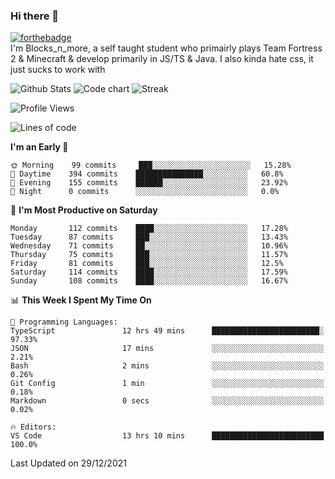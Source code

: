 ### Hi there 👋
[![forthebadge](https://forthebadge.com/images/badges/0-percent-optimized.svg)](https://forthebadge.com)<br>
I'm Blocks_n_more, a self taught student who primairly plays Team Fortress 2 & Minecraft & develop primarily in JS/TS & Java. I also kinda hate css, it just sucks to work with

![Github Stats](https://github-readme-stats.vercel.app/api?username=blocksnmore&show_icons=true&theme=dark)
![Code chart](https://github-readme-stats.vercel.app/api/top-langs/?username=blocksnmore&layout=compact&theme=dark)
![Streak](https://github-readme-streak-stats.herokuapp.com/?user=blocksnmore&theme=dark&hide_border=true)
<!--START_SECTION:waka-->
![Profile Views](http://img.shields.io/badge/Profile%20Views-0-blue)

![Lines of code](https://img.shields.io/badge/From%20Hello%20World%20I%27ve%20Written-2%20Million%20lines%20of%20code-blue)

**I'm an Early 🐤** 

```text
🌞 Morning    99 commits     ███░░░░░░░░░░░░░░░░░░░░░░   15.28% 
🌆 Daytime    394 commits    ███████████████░░░░░░░░░░   60.8% 
🌃 Evening    155 commits    ██████░░░░░░░░░░░░░░░░░░░   23.92% 
🌙 Night      0 commits      ░░░░░░░░░░░░░░░░░░░░░░░░░   0.0%

```
📅 **I'm Most Productive on Saturday** 

```text
Monday       112 commits    ████░░░░░░░░░░░░░░░░░░░░░   17.28% 
Tuesday      87 commits     ███░░░░░░░░░░░░░░░░░░░░░░   13.43% 
Wednesday    71 commits     ██░░░░░░░░░░░░░░░░░░░░░░░   10.96% 
Thursday     75 commits     ███░░░░░░░░░░░░░░░░░░░░░░   11.57% 
Friday       81 commits     ███░░░░░░░░░░░░░░░░░░░░░░   12.5% 
Saturday     114 commits    ████░░░░░░░░░░░░░░░░░░░░░   17.59% 
Sunday       108 commits    ████░░░░░░░░░░░░░░░░░░░░░   16.67%

```


📊 **This Week I Spent My Time On** 

```text
💬 Programming Languages: 
TypeScript               12 hrs 49 mins      ████████████████████████░   97.33% 
JSON                     17 mins             ░░░░░░░░░░░░░░░░░░░░░░░░░   2.21% 
Bash                     2 mins              ░░░░░░░░░░░░░░░░░░░░░░░░░   0.26% 
Git Config               1 min               ░░░░░░░░░░░░░░░░░░░░░░░░░   0.18% 
Markdown                 0 secs              ░░░░░░░░░░░░░░░░░░░░░░░░░   0.02%

🔥 Editors: 
VS Code                  13 hrs 10 mins      █████████████████████████   100.0%

```


 Last Updated on 29/12/2021
<!--END_SECTION:waka-->
